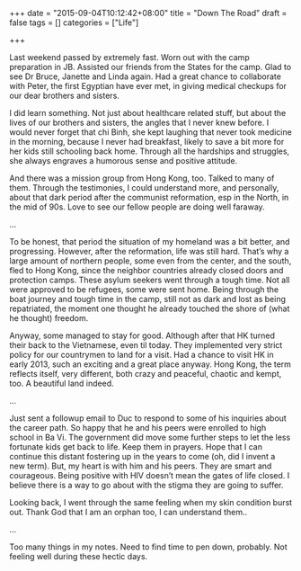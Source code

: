 +++
date = "2015-09-04T10:12:42+08:00"
title = "Down The Road"
draft = false
tags = []
categories = ["Life"]

+++

Last weekend passed by extremely fast. Worn out with the camp preparation in JB. Assisted our friends from the States for the camp. Glad to see Dr Bruce, Janette and Linda again. Had a great chance to collaborate with Peter, the first Egyptian have ever met, in giving medical checkups for our dear brothers and sisters.

I did learn something. Not just about healthcare related stuff, but about the lives of our brothers and sisters, the angles that I never knew before. I would never forget that chi Binh, she kept laughing that never took medicine in the morning, because I never had breakfast, likely to save a bit more for her kids still schooling back home. Through all the hardships and struggles, she always engraves a humorous sense and positive attitude.

And there was a mission group from Hong Kong, too. Talked to many of them. Through the testimonies, I could understand more, and personally, about that dark period after the communist reformation, esp in the North, in the mid of 90s. Love to see our fellow people are doing well faraway.

...

To be honest, that period the situation of my homeland was a bit better, and progressing. However, after the reformation, life was still hard. That’s why a large amount of northern people, some even from the center, and the south, fled to Hong Kong, since the neighbor countries already closed doors and protection camps. These asylum seekers went through a tough time. Not all were approved to be refugees, some were sent home. Being through the boat journey and tough time in the camp, still not as dark and lost as being repatriated, the moment one thought he already touched the shore of (what he thought) freedom.

Anyway, some managed to stay for good. Although after that HK turned their back to the Vietnamese, even til today. They implemented very strict policy for our countrymen to land for a visit. Had a chance to visit HK in early 2013, such an exciting and a great place anyway. Hong Kong, the term reflects itself, very different, both crazy and peaceful, chaotic and kempt, too. A beautiful land indeed.

...

Just sent a followup email to Duc to respond to some of his inquiries about the career path. So happy that he and his peers were enrolled to high school in Ba Vi. The government did move some further steps to let the less fortunate kids get back to life. Keep them in prayers. Hope that I can continue this distant fostering up in the years to come (oh, did I invent a new term). But, my heart is with him and his peers. They are smart and courageous. Being positive with HIV doesn’t mean the gates of life closed. I believe there is a way to go about with the stigma they are going to suffer.

Looking back, I went through the same feeling when my skin condition burst out. Thank God that I am an orphan too, I can understand them..

...

Too many things in my notes. Need to find time to pen down, probably. Not feeling well during these hectic days.